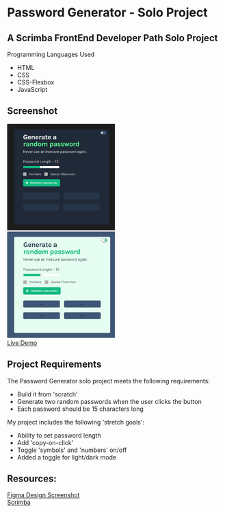 # Password Generator - Solo Project

## A Scrimba FrontEnd Developer Path Solo Project
Programming Languages Used
<ul>
<li>HTML</li>
<li>CSS</li>
<li>CSS-Flexbox</li>
<li>JavaScript</li>
</ul>

## Screenshot
 <img src="password-screenshot-dark.png" width=50% height=50%><br>
 <img src="password-screenshot-light.png" width=50% height=50%><br>
 [Live Demo](https://9tfdev-m3-solo-password-generator.netlify.app/)
 
## Project Requirements
 The Password Generator solo project meets the following requirements:
 <ul>
 <li>Build it from 'scratch'</li>
 <li>Generate two random passwords when the user clicks the button</li>
 <li>Each password should be 15 characters long</li>
 </ul>
 
 My project includes the following 'stretch goals':
 <ul>
<li>Ability to set password length</li>
<li>Add 'copy-on-click'</li>
<li>Toggle 'symbols' and 'numbers' on/off</li>
<li>Added a toggle for light/dark mode</li>
 </ul>
 
## Resources:
 [Figma Design Screenshot](https://github.com/famanakis/Scrimba/blob/main/m03-solo-password-generator/figma-design.png)<br>
 [Scrimba](https://scrimba.com/)

